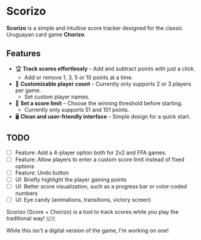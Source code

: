 # Scorizo

**Scorizo** is a simple and intuitive score tracker designed for the classic Uruguayan card game **Chorizo**.

## Features  
- 🏆 **Track scores effortlessly** – Add and subtract points with just a click.
  - Add or remove 1, 3, 5 or 10 points at a time.
- 👥 **Customizable player count** – Currently only supports 2 or 3 players per game.
  - Set custom player names.
- 🎯 **Set a score limit** – Choose the winning threshold before starting.
  - Currently only supports 51 and 101 points.
- 🖥️ **Clean and user-friendly interface** – Simple design for a quick start.

## TODO
- [ ] Feature: Add a 4-player option both for 2v2 and FFA games.
- [ ] Feature: Allow players to enter a custom score limit instead of fixed options
- [ ] Feature: Undo button
- [ ] UI: Briefly highlight the player gaining points
- [ ] UI: Better score visualization, such as a progress bar or color-coded numbers
- [ ] UI: Eye candy (animations, transitions, victory screen)

Scorizo (Score + Chorizo) is a tool to track scores while you play the traditional way! 🇺🇾

While this isn't a digital version of the game, I'm working on one!
